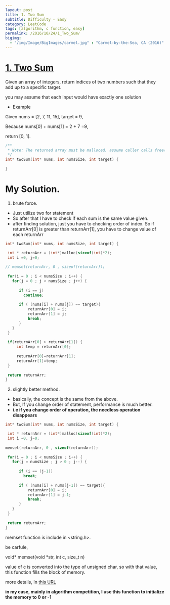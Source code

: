 ```yaml
---
layout: post
title: 1. Two Sum
subtitle: Difficulty - Easy
category: LeetCode
tags: [algorithm, c function, easy]
permalink: /2016/10/24/1_Two_Sum/
bigimg: 
  - "/img/Image/BigImages/carmel.jpg" : "Carmel-by-the-Sea, CA (2016)"
---
```

 
# [1. Two Sum](https://leetcode.com/problems/two-sum/)
 
Given an array of integers, return indices of two numbers such that they add up to a specific target. 
 
you may assume that each input would have exactly one solution  

 - Example
 
  Given nums = [2, 7, 11, 15], target = 9, 
  
  Because nums[0] + nums[1] = 2 + 7 =9, 
  
  return [0, 1].
  
```c
/**
 * Note: The returned array must be malloced, assume caller calls free().
 */
int* twoSum(int* nums, int numsSize, int target) {
    
}
```

# My Solution. 

 1. brute force.
 
  - Just utilize two for statement 
  - So after that I have to check if each sum is the same value given.
  - after finding solution, just you have to checking order of index. 
   So if returnArr[0] is greater than  returnArr[1], you have to change value of each returnArr 
 
```c
int* twoSum(int* nums, int numsSize, int target) {

 int * returnArr = (int*)malloc(sizeof(int)*2);
 int i =0, j=0;
 
// memset(returnArr, 0 , sizeof(returnArr)); 
 
 for(i = 0 ; i < numsSize ; i++) {
   for(j = 0 ; j < numsSize ; j++) {
   
      if (i == j)
        continue; 
      
      if ( (nums[i] + nums[j]) == target){
          returnArr[0] = i;
          returnArr[1] = j;
          break;
      }
   }
 }
 
 if(returnArr[0] > returnArr[1]) {
     int temp = returnArr[0];
     
     returnArr[0]=returnArr[1];
     returnArr[1]=temp;
 }
  
 return returnArr;
}  
```

 2. slightly better method. 
 
  - basically, the concept is the same from the above. 
  - But, If you change order of statement, performance is much better.
  - **i.e if you change order of operation, the needless operation disappears**
  

```c
int* twoSum(int* nums, int numsSize, int target) {

 int * returnArr = (int*)malloc(sizeof(int)*2);
 int i =0, j=0;
 
memset(returnArr, 0 , sizeof(returnArr)); 
 
 for(i = 0 ; i < numsSize ; i++) {
   for(j = numsSize ; j > 0 ; j--) {
   
      if (i == (j-1))
        break; 
      
      if ( (nums[i] + nums[j-1]) == target){
          returnArr[0] = i;
          returnArr[1] = j-1;
          break;
      }
   }
 }
   
 return returnArr;
}  
```  

   memset function is include in <string.h>.
   
   be carfule, 
   
   void* memset(void *str, int c, size_t n) 
   
   value of c is converted into the type of unsigned char, so with that value, this function fills the block of memory.
   
   more details, In [this URL](https://www.tutorialspoint.com/c_standard_library/c_function_memset.htm)
   
   **in my case, mainly in algorithm competition, I use this function to initialize the memory to 0 or -1**
